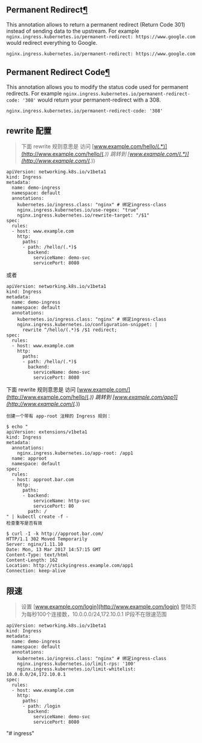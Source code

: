 ## Permanent Redirect[¶](https://kubernetes.github.io/ingress-nginx/user-guide/nginx-configuration/annotations/#permanent-redirect)

This annotation allows to return a permanent redirect (Return Code 301) instead of sending data to the upstream. For example `nginx.ingress.kubernetes.io/permanent-redirect: https://www.google.com` would redirect everything to Google.

```
nginx.ingress.kubernetes.io/permanent-redirect: https://www.google.com
```



## Permanent Redirect Code[¶](https://kubernetes.github.io/ingress-nginx/user-guide/nginx-configuration/annotations/#permanent-redirect-code)

This annotation allows you to modify the status code used for permanent redirects. For example `nginx.ingress.kubernetes.io/permanent-redirect-code: '308'` would return your permanent-redirect with a 308.

```
nginx.ingress.kubernetes.io/permanent-redirect-code: '308'
```





## rewrite 配置

> 下面 rewrite 规则意思是 访问 [www.example.com/hello/(.*)](http://www.example.com/hello/(.*)) 跳转到 [www.example.com/(.*)](http://www.example.com/(.*))

```
apiVersion: networking.k8s.io/v1beta1
kind: Ingress
metadata:
  name: demo-ingress
  namespace: default
  annotations:
    kubernetes.io/ingress.class: "nginx" # 绑定ingress-class
    nginx.ingress.kubernetes.io/use-regex: "true"
    nginx.ingress.kubernetes.io/rewrite-target: "/$1"
spec:
  rules:
  - host: www.example.com
    http:
      paths:
      - path: /hello/(.*)$
        backend:
          serviceName: demo-svc
          servicePort: 8080
```

或者

```
apiVersion: networking.k8s.io/v1beta1
kind: Ingress
metadata:
  name: demo-ingress
  namespace: default
  annotations:
    kubernetes.io/ingress.class: "nginx" # 绑定ingress-class
    nginx.ingress.kubernetes.io/configuration-snippet: |
      rewrite ^/hello/(.*)$ /$1 redirect;
spec:
  rules:
  - host: www.example.com
    http:
      paths:
      - path: /hello/(.*)$
        backend:
          serviceName: demo-svc
          servicePort: 8080
```



下面 rewrite 规则意思是 访问 [www.example.com/](http://www.example.com/hello/(.*)) 跳转到 [www.example.com/app1](http://www.example.com/(.*))

```
创建一个带有 app-root 注释的 Ingress 规则：

$ echo "
apiVersion: extensions/v1beta1
kind: Ingress
metadata:
  annotations:
    nginx.ingress.kubernetes.io/app-root: /app1
  name: approot
  namespace: default
spec:
  rules:
  - host: approot.bar.com
    http:
      paths:
      - backend:
          serviceName: http-svc
          servicePort: 80
        path: /
" | kubectl create -f -
检查重写是否有效

$ curl -I -k http://approot.bar.com/
HTTP/1.1 302 Moved Temporarily
Server: nginx/1.11.10
Date: Mon, 13 Mar 2017 14:57:15 GMT
Content-Type: text/html
Content-Length: 162
Location: http://stickyingress.example.com/app1
Connection: keep-alive
```





## 限速

> 设置 [www.example.com/login](http://www.example.com/login) 登陆页为每秒100个连接数，10.0.0.0/24,172.10.0.1 IP段不在限速范围

```
apiVersion: networking.k8s.io/v1beta1
kind: Ingress
metadata:
  name: demo-ingress
  namespace: default
  annotations:
    kubernetes.io/ingress.class: "nginx" # 绑定ingress-class
    nginx.ingress.kubernetes.io/limit-rps: '100'
    nginx.ingress.kubernetes.io/limit-whitelist: 10.0.0.0/24,172.10.0.1
spec:
  rules:
  - host: www.example.com
    http:
      paths:
      - path: /login
        backend:
          serviceName: demo-svc
          servicePort: 8080
```

"# ingress" 
